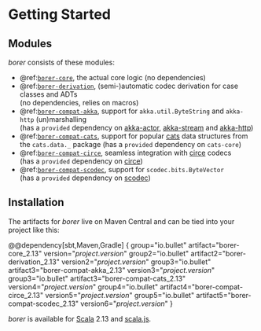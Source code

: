 Getting Started
===============
 
Modules
-------

_borer_ consists of these modules:

- @ref:[`borer-core`](borer-core/index.md), the actual core logic (no dependencies)
- @ref:[`borer-derivation`](borer-derivation/index.md), (semi-)automatic codec derivation for case classes and ADTs<br>(no dependencies, relies on macros)
- @ref:[`borer-compat-akka`](borer-compat-akka.md), support for `akka.util.ByteString` and `akka-http` (un)marshalling<br>(has a `provided` dependency on [akka-actor], [akka-stream] and [akka-http])
- @ref:[`borer-compat-cats`](borer-compat-cats.md), support for popular [cats] data structures from the `cats.data._` package (has a `provided` dependency on `cats-core`)
- @ref:[`borer-compat-circe`](borer-compat-circe.md), seamless integration with [circe] codecs<br>(has a `provided` dependency on [circe])
- @ref:[`borer-compat-scodec`](borer-compat-scodec.md), support for `scodec.bits.ByteVector`<br>(has a `provided` dependency on [scodec])

Installation
------------

The artifacts for _borer_ live on Maven Central and can be tied into your project like this:


@@dependency[sbt,Maven,Gradle] {
  group="io.bullet" artifact="borer-core_2.13" version="$project.version$"
  group2="io.bullet" artifact2="borer-derivation_2.13" version2="$project.version$"
  group3="io.bullet" artifact3="borer-compat-akka_2.13" version3="$project.version$"
  group3="io.bullet" artifact3="borer-compat-cats_2.13" version4="$project.version$"
  group4="io.bullet" artifact4="borer-compat-circe_2.13" version5="$project.version$"
  group5="io.bullet" artifact5="borer-compat-scodec_2.13" version6="$project.version$"
}

_borer_ is available for [Scala] 2.13 and [scala.js].

  [Scala]: https://www.scala-lang.org/
  [scala.js]: https://www.scala-js.org/
  [akka-actor]: https://doc.akka.io/docs/akka/2.6/actors.html#dependency
  [akka-stream]: https://doc.akka.io/docs/akka/current/stream/index.html
  [akka-http]: https://doc.akka.io/docs/akka-http/current/index.html
  [cats]: https://typelevel.org/cats/
  [circe]: https://circe.github.io/circe/
  [scodec]: http://scodec.org/
